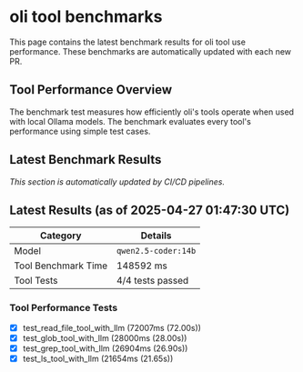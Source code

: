 # oli tool benchmarks

This page contains the latest benchmark results for oli tool use performance.
These benchmarks are automatically updated with each new PR.

## Tool Performance Overview

The benchmark test measures how efficiently oli's tools operate when used with local
Ollama models. The benchmark evaluates every tool's performance using simple test cases.

## Latest Benchmark Results

_This section is automatically updated by CI/CD pipelines._

<!-- BENCHMARK_RESULTS -->
## Latest Results (as of 2025-04-27 01:47:30 UTC)

| Category | Details |
|----------|---------|
| Model | `qwen2.5-coder:14b` |
| Tool Benchmark Time | 148592 ms |
| Tool Tests | 4/4 tests passed |

### Tool Performance Tests
- [x] test_read_file_tool_with_llm (72007ms (72.00s))
- [x] test_glob_tool_with_llm (28000ms (28.00s))
- [x] test_grep_tool_with_llm (26904ms (26.90s))
- [x] test_ls_tool_with_llm (21654ms (21.65s))

<!-- END_BENCHMARK_RESULTS -->
